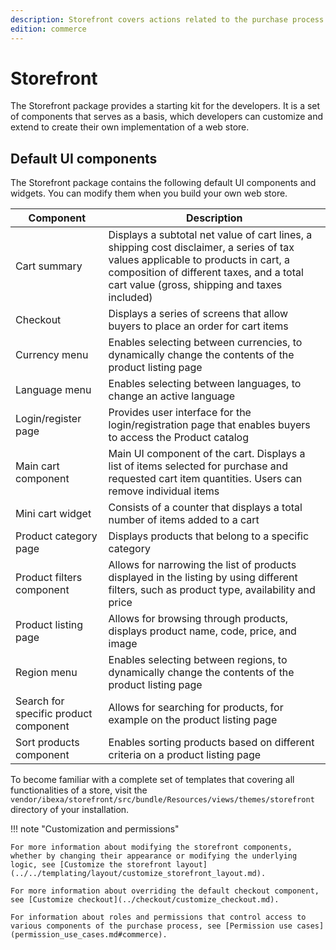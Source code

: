 ```yaml
---
description: Storefront covers actions related to the purchase process.
edition: commerce
---
```


# Storefront

The Storefront package provides a starting kit for the developers.
It is a set of components that serves as a basis, which developers can 
customize and extend to create their own implementation of a web store.

## Default UI components

The Storefront package contains the following default UI components and widgets.
You can modify them when you build your own web store.

| Component | Description |
|------------|----------|
| Cart summary | Displays a subtotal net value of cart lines, a shipping cost disclaimer, a series of tax values applicable to products in cart, a composition of different taxes, and a total cart value (gross, shipping and taxes included) |
| Checkout | Displays a series of screens that allow buyers to place an order for cart items |
| Currency menu | Enables selecting between currencies, to dynamically change the contents of the product listing page |
| Language menu | Enables selecting between languages, to change an active language |
| Login/register page |  Provides user interface for the login/registration page that enables buyers to access the Product catalog|
| Main cart component | Main UI component of the cart. Displays a list of items selected for purchase and requested cart item quantities. Users can remove individual items |
| Mini cart widget | Consists of a counter that displays a total number of items added to a cart |
| Product category page | Displays products that belong to a specific category |
| Product filters component | Allows for narrowing the list of products displayed in the listing by using different filters, such as product type, availability and price |
| Product listing page | Allows for browsing through products, displays product name, code, price, and image |
| Region menu | Enables selecting between regions, to dynamically change the contents of the product listing page | 
| Search for specific product component | Allows for searching for products, for example on the product listing page |
| Sort products component | Enables sorting products based on different criteria on a product listing page |

To become familiar with a complete set of templates that covering all functionalities of a store, visit the `vendor/ibexa/storefront/src/bundle/Resources/views/themes/storefront` directory of your installation.

!!! note "Customization and permissions"

    For more information about modifying the storefront components, whether by changing their appearance or modifying the underlying logic, see [Customize the storefront layout](../../templating/layout/customize_storefront_layout.md).

    For more information about overriding the default checkout component, see [Customize checkout](../checkout/customize_checkout.md).

    For information about roles and permissions that control access to various components of the purchase process, see [Permission use cases](permission_use_cases.md#commerce).